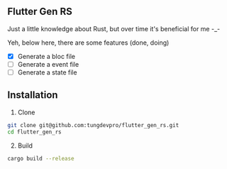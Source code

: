 ## Flutter Gen RS


Just a little knowledge about Rust, but over time it's beneficial for me -_-

Yeh, below here, there are some features (done, doing) 

- [x] Generate a bloc file
- [ ] Generate a event file
- [ ] Generate a state file

## Installation

1. Clone

```bash
git clone git@github.com:tungdevpro/flutter_gen_rs.git
cd flutter_gen_rs
```

2. Build

```bash
cargo build --release 
```

